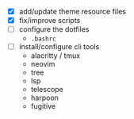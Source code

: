 - [x] add/update theme resource files
- [x] fix/improve scripts
- [ ] configure the dotfiles
    - `.bashrc`
- [ ] install/configure cli tools
    - alacritty / tmux
    - neovim
    - tree
    - lsp
    - telescope
    - harpoon
    - fugitive